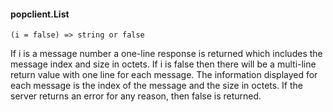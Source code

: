 #### popclient.List

``` suneido
(i = false) => string or false
```

If i is a message number a one-line response is returned which includes the message index and size in octets. If i is false then there will be a multi-line return value with one line for each message.  The information displayed for each message is the index of the message and the size in octets.  If the server returns an error for any reason, then false is returned.